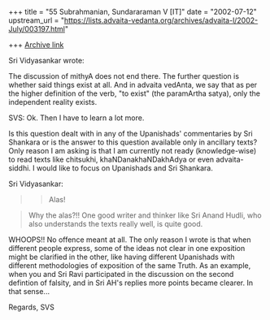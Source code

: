 +++
title = "55 Subrahmanian, Sundararaman V [IT]"
date = "2002-07-12"
upstream_url = "https://lists.advaita-vedanta.org/archives/advaita-l/2002-July/003197.html"

+++
[Archive link](https://lists.advaita-vedanta.org/archives/advaita-l/2002-July/003197.html)

Sri Vidyasankar wrote:

The discussion of mithyA does not end there. The further question is
whether said things exist at all. And in advaita vedAnta, we say that as
per the higher definition of the verb, "to exist" (the paramArtha satya),
only the independent reality exists.

SVS:
Ok.  Then I have to learn a lot more.

Is this question dealt with in any of the Upanishads' commentaries by Sri
Shankara or is the answer to this question available only in ancillary
texts?  Only reason I am asking is that I am currently not ready
(knowledge-wise) to read texts like chitsukhi, khaNDanakhaNDakhAdya or even
advaita-siddhi.  I would like to focus on Upanishads and Sri Shankara.


Sri Vidyasankar:
>>Alas!

>Why the alas?!! One good writer and thinker like Sri Anand Hudli, who also
>understands the texts really well, is quite good.

WHOOPS!! No offence meant at all.  The only reason I wrote is that when
different people express, some of the ideas not clear in one exposition
might be clarified in the other, like having different Upanishads with
different methodologies of exposition of the same Truth.  As an example,
when you and Sri Ravi participated in the discussion on the second defintion
of falsity, and in Sri AH's replies more points became clearer.  In that
sense...

Regards,
SVS

